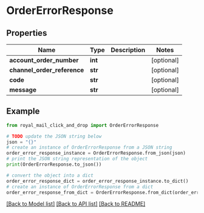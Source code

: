 # OrderErrorResponse


## Properties

Name | Type | Description | Notes
------------ | ------------- | ------------- | -------------
**account_order_number** | **int** |  | [optional] 
**channel_order_reference** | **str** |  | [optional] 
**code** | **str** |  | [optional] 
**message** | **str** |  | [optional] 

## Example

```python
from royal_mail_click_and_drop import OrderErrorResponse

# TODO update the JSON string below
json = "{}"
# create an instance of OrderErrorResponse from a JSON string
order_error_response_instance = OrderErrorResponse.from_json(json)
# print the JSON string representation of the object
print(OrderErrorResponse.to_json())

# convert the object into a dict
order_error_response_dict = order_error_response_instance.to_dict()
# create an instance of OrderErrorResponse from a dict
order_error_response_from_dict = OrderErrorResponse.from_dict(order_error_response_dict)
```
[[Back to Model list]](../README.md#documentation-for-models) [[Back to API list]](../README.md#documentation-for-api-endpoints) [[Back to README]](../README.md)


